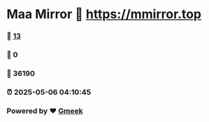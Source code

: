 # Maa Mirror :link: https://mmirror.top 
### :page_facing_up: [13](https://mmirror.top/tag.html) 
### :speech_balloon: 0 
### :hibiscus: 36190 
### :alarm_clock: 2025-05-06 04:10:45 
### Powered by :heart: [Gmeek](https://github.com/Meekdai/Gmeek)
